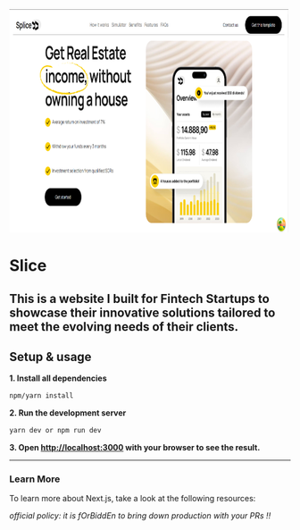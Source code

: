 <img src="public/assets/images/splice.png" height="400" width="500">

# Slice

## This is a website I built for Fintech Startups to showcase their innovative solutions tailored to meet the evolving needs of their clients.

## Setup & usage

**1. Install all dependencies**

```bash
npm/yarn install
```

**2. Run the development server**

```bash
yarn dev or npm run dev
```

**3. Open [http://localhost:3000](http://localhost:3000) with your browser to see the result.**

---

### Learn More

To learn more about Next.js, take a look at the following resources:

_official policy: it is fOrBiddEn to bring down production with your PRs !!_
